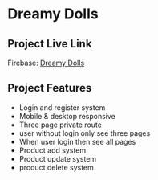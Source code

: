 # Dreamy Dolls 

## Project Live Link 
Firebase: [ Dreamy Dolls ]( https://dreamy-dolls.web.app/)

## Project Features
- Login and register system 
- Mobile & desktop responsive
- Three page private route
- user without login only see three pages  
- When user login then see all pages 
- Product add system
- Product update system
- product delete system





